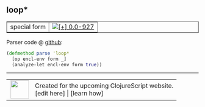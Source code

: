 ## loop\*



 <table border="1">
<tr>
<td>special form</td>
<td><a href="https://github.com/cljsinfo/cljs-api-docs/tree/0.0-927"><img valign="middle" alt="[+] 0.0-927" title="Added in 0.0-927" src="https://img.shields.io/badge/+-0.0--927-lightgrey.svg"></a> </td>
</tr>
</table>









Parser code @ [github](https://github.com/clojure/clojurescript/blob/r2202/src/clj/cljs/analyzer.clj#L857-L859):

```clj
(defmethod parse 'loop*
  [op encl-env form _]
  (analyze-let encl-env form true))
```

<!--
Repo - tag - source tree - lines:

 <pre>
clojurescript @ r2202
└── src
    └── clj
        └── cljs
            └── <ins>[analyzer.clj:857-859](https://github.com/clojure/clojurescript/blob/r2202/src/clj/cljs/analyzer.clj#L857-L859)</ins>
</pre>

-->

---




 <table>
<tr><td>
<img valign="middle" align="right" width="48px" src="http://i.imgur.com/Hi20huC.png">
</td><td>
Created for the upcoming ClojureScript website.<br>
[edit here] | [learn how]
</td></tr></table>

[edit here]:https://github.com/cljsinfo/cljs-api-docs/blob/master/cljsdoc/special/loopSTAR.cljsdoc
[learn how]:https://github.com/cljsinfo/cljs-api-docs/wiki/cljsdoc-files

<!--

This information was too distracting to show to readers, but I'll leave it
commented here since it is helpful to:

- pretty-print the data used to generate this document
- and show how to retrieve that data



The API data for this symbol:

```clj
{:ns "special",
 :name "loop*",
 :type "special form",
 :source {:code "(defmethod parse 'loop*\n  [op encl-env form _]\n  (analyze-let encl-env form true))",
          :title "Parser code",
          :repo "clojurescript",
          :tag "r2202",
          :filename "src/clj/cljs/analyzer.clj",
          :lines [857 859]},
 :full-name "special/loop*",
 :full-name-encode "special/loopSTAR",
 :history [["+" "0.0-927"]]}

```

Retrieve the API data for this symbol:

```clj
;; from Clojure REPL
(require '[clojure.edn :as edn])
(-> (slurp "https://raw.githubusercontent.com/cljsinfo/cljs-api-docs/catalog/cljs-api.edn")
    (edn/read-string)
    (get-in [:symbols "special/loop*"]))
```

-->
